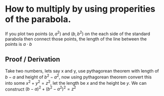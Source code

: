 # How to multiply by using properities of the parabola. 
If you plot two points $(a,a^2)$ and $(b,b^2)$ on the each side of the standard parabola then connect those points, the length of the line between the points is $a\cdot{b}$
## Proof / Derivation 
Take two numbers, lets say x and y, use pythagorean theorem with length of $b-a$ and height of $b^2-a^2$, now using pythagorean theorem convert this into some $x^2+y^2=z^2$, let the length be $x$ and the height be $y$. We can construct $\left(b-a\right)^2+\left(b^2-a^2\right)^2=z^2$
